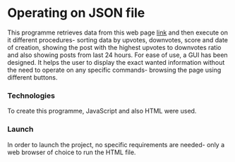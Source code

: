 # Operating on JSON file

This programme retrieves data from this web page [link](https://www.reddit.com/r/funny.json) and then execute on it different procedures- sorting data by upvotes, downvotes, score and date of creation, showing the post with the highest upvotes to downvotes ratio and also showing posts from last 24 hours. 
For ease of use, a GUI has been designed. It helps the user to display the exact wanted information without the need to operate on any specific commands- browsing the page using different buttons. 

### Technologies 
To create this programme, JavaScript and also HTML were used.

### Launch
In order to launch the project, no specific requirements are needed- only a web browser of choice to run the HTML file.


